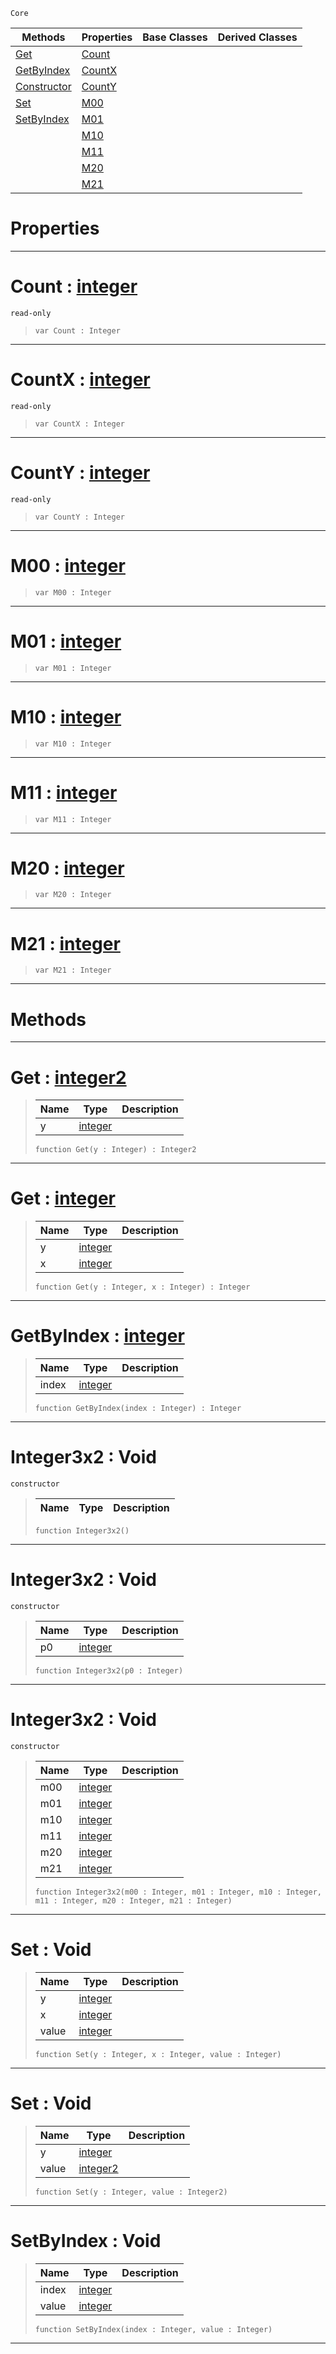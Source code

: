  `Core`

|Methods|Properties|Base Classes|Derived Classes|
|---|---|---|---|
|[ Get](https://github.com/ArendDanielek/ZeroDocsTest/blob/master/code_reference/zilch_base_types/integer3x2.markdown#get-zero-engine-document)|[ Count](https://github.com/ArendDanielek/ZeroDocsTest/blob/master/code_reference/zilch_base_types/integer3x2.markdown#count-zero-engine-docume)| | |
|[ GetByIndex](https://github.com/ArendDanielek/ZeroDocsTest/blob/master/code_reference/zilch_base_types/integer3x2.markdown#getbyindex-zero-engine-d)|[ CountX](https://github.com/ArendDanielek/ZeroDocsTest/blob/master/code_reference/zilch_base_types/integer3x2.markdown#countx-zero-engine-docum)| | |
|[ Constructor](https://github.com/ArendDanielek/ZeroDocsTest/blob/master/code_reference/zilch_base_types/integer3x2.markdown#integer3x2-void)|[ CountY](https://github.com/ArendDanielek/ZeroDocsTest/blob/master/code_reference/zilch_base_types/integer3x2.markdown#county-zero-engine-docum)| | |
|[ Set](https://github.com/ArendDanielek/ZeroDocsTest/blob/master/code_reference/zilch_base_types/integer3x2.markdown#set-void)|[ M00](https://github.com/ArendDanielek/ZeroDocsTest/blob/master/code_reference/zilch_base_types/integer3x2.markdown#m00-zero-engine-document)| | |
|[ SetByIndex](https://github.com/ArendDanielek/ZeroDocsTest/blob/master/code_reference/zilch_base_types/integer3x2.markdown#setbyindex-void)|[ M01](https://github.com/ArendDanielek/ZeroDocsTest/blob/master/code_reference/zilch_base_types/integer3x2.markdown#m01-zero-engine-document)| | |
| |[ M10](https://github.com/ArendDanielek/ZeroDocsTest/blob/master/code_reference/zilch_base_types/integer3x2.markdown#m10-zero-engine-document)| | |
| |[ M11](https://github.com/ArendDanielek/ZeroDocsTest/blob/master/code_reference/zilch_base_types/integer3x2.markdown#m11-zero-engine-document)| | |
| |[ M20](https://github.com/ArendDanielek/ZeroDocsTest/blob/master/code_reference/zilch_base_types/integer3x2.markdown#m20-zero-engine-document)| | |
| |[ M21](https://github.com/ArendDanielek/ZeroDocsTest/blob/master/code_reference/zilch_base_types/integer3x2.markdown#m21-zero-engine-document)| | |


 #  Properties


---  
 #  Count : [integer](https://github.com/ArendDanielek/ZeroDocsTest/blob/master/code_reference/zilch_base_types/integer.markdown)

 `read-only`

> 
> ``` lang=cpp, name=Zilch
> var Count : Integer


---  
 #  CountX : [integer](https://github.com/ArendDanielek/ZeroDocsTest/blob/master/code_reference/zilch_base_types/integer.markdown)

 `read-only`

> 
> ``` lang=cpp, name=Zilch
> var CountX : Integer


---  
 #  CountY : [integer](https://github.com/ArendDanielek/ZeroDocsTest/blob/master/code_reference/zilch_base_types/integer.markdown)

 `read-only`

> 
> ``` lang=cpp, name=Zilch
> var CountY : Integer


---  
 #  M00 : [integer](https://github.com/ArendDanielek/ZeroDocsTest/blob/master/code_reference/zilch_base_types/integer.markdown)

> 
> ``` lang=cpp, name=Zilch
> var M00 : Integer


---  
 #  M01 : [integer](https://github.com/ArendDanielek/ZeroDocsTest/blob/master/code_reference/zilch_base_types/integer.markdown)

> 
> ``` lang=cpp, name=Zilch
> var M01 : Integer


---  
 #  M10 : [integer](https://github.com/ArendDanielek/ZeroDocsTest/blob/master/code_reference/zilch_base_types/integer.markdown)

> 
> ``` lang=cpp, name=Zilch
> var M10 : Integer


---  
 #  M11 : [integer](https://github.com/ArendDanielek/ZeroDocsTest/blob/master/code_reference/zilch_base_types/integer.markdown)

> 
> ``` lang=cpp, name=Zilch
> var M11 : Integer


---  
 #  M20 : [integer](https://github.com/ArendDanielek/ZeroDocsTest/blob/master/code_reference/zilch_base_types/integer.markdown)

> 
> ``` lang=cpp, name=Zilch
> var M20 : Integer


---  
 #  M21 : [integer](https://github.com/ArendDanielek/ZeroDocsTest/blob/master/code_reference/zilch_base_types/integer.markdown)

> 
> ``` lang=cpp, name=Zilch
> var M21 : Integer


---  
 #  Methods


---  
 #  Get : [integer2](https://github.com/ArendDanielek/ZeroDocsTest/blob/master/code_reference/zilch_base_types/integer2.markdown)

> 
> |Name|Type|Description|
> |---|---|---|
> |y|[integer](https://github.com/ArendDanielek/ZeroDocsTest/blob/master/code_reference/zilch_base_types/integer.markdown)| |
> ``` lang=cpp, name=Zilch
> function Get(y : Integer) : Integer2
> ``` 


---  
 #  Get : [integer](https://github.com/ArendDanielek/ZeroDocsTest/blob/master/code_reference/zilch_base_types/integer.markdown)

> 
> |Name|Type|Description|
> |---|---|---|
> |y|[integer](https://github.com/ArendDanielek/ZeroDocsTest/blob/master/code_reference/zilch_base_types/integer.markdown)| |
> |x|[integer](https://github.com/ArendDanielek/ZeroDocsTest/blob/master/code_reference/zilch_base_types/integer.markdown)| |
> ``` lang=cpp, name=Zilch
> function Get(y : Integer, x : Integer) : Integer
> ``` 


---  
 #  GetByIndex : [integer](https://github.com/ArendDanielek/ZeroDocsTest/blob/master/code_reference/zilch_base_types/integer.markdown)

> 
> |Name|Type|Description|
> |---|---|---|
> |index|[integer](https://github.com/ArendDanielek/ZeroDocsTest/blob/master/code_reference/zilch_base_types/integer.markdown)| |
> ``` lang=cpp, name=Zilch
> function GetByIndex(index : Integer) : Integer
> ``` 


---  
 #  Integer3x2 : Void

 `constructor`

> 
> |Name|Type|Description|
> |---|---|---|
> ``` lang=cpp, name=Zilch
> function Integer3x2()
> ``` 


---  
 #  Integer3x2 : Void

 `constructor`

> 
> |Name|Type|Description|
> |---|---|---|
> |p0|[integer](https://github.com/ArendDanielek/ZeroDocsTest/blob/master/code_reference/zilch_base_types/integer.markdown)| |
> ``` lang=cpp, name=Zilch
> function Integer3x2(p0 : Integer)
> ``` 


---  
 #  Integer3x2 : Void

 `constructor`

> 
> |Name|Type|Description|
> |---|---|---|
> |m00|[integer](https://github.com/ArendDanielek/ZeroDocsTest/blob/master/code_reference/zilch_base_types/integer.markdown)| |
> |m01|[integer](https://github.com/ArendDanielek/ZeroDocsTest/blob/master/code_reference/zilch_base_types/integer.markdown)| |
> |m10|[integer](https://github.com/ArendDanielek/ZeroDocsTest/blob/master/code_reference/zilch_base_types/integer.markdown)| |
> |m11|[integer](https://github.com/ArendDanielek/ZeroDocsTest/blob/master/code_reference/zilch_base_types/integer.markdown)| |
> |m20|[integer](https://github.com/ArendDanielek/ZeroDocsTest/blob/master/code_reference/zilch_base_types/integer.markdown)| |
> |m21|[integer](https://github.com/ArendDanielek/ZeroDocsTest/blob/master/code_reference/zilch_base_types/integer.markdown)| |
> ``` lang=cpp, name=Zilch
> function Integer3x2(m00 : Integer, m01 : Integer, m10 : Integer, m11 : Integer, m20 : Integer, m21 : Integer)
> ``` 


---  
 #  Set : Void

> 
> |Name|Type|Description|
> |---|---|---|
> |y|[integer](https://github.com/ArendDanielek/ZeroDocsTest/blob/master/code_reference/zilch_base_types/integer.markdown)| |
> |x|[integer](https://github.com/ArendDanielek/ZeroDocsTest/blob/master/code_reference/zilch_base_types/integer.markdown)| |
> |value|[integer](https://github.com/ArendDanielek/ZeroDocsTest/blob/master/code_reference/zilch_base_types/integer.markdown)| |
> ``` lang=cpp, name=Zilch
> function Set(y : Integer, x : Integer, value : Integer)
> ``` 


---  
 #  Set : Void

> 
> |Name|Type|Description|
> |---|---|---|
> |y|[integer](https://github.com/ArendDanielek/ZeroDocsTest/blob/master/code_reference/zilch_base_types/integer.markdown)| |
> |value|[integer2](https://github.com/ArendDanielek/ZeroDocsTest/blob/master/code_reference/zilch_base_types/integer2.markdown)| |
> ``` lang=cpp, name=Zilch
> function Set(y : Integer, value : Integer2)
> ``` 


---  
 #  SetByIndex : Void

> 
> |Name|Type|Description|
> |---|---|---|
> |index|[integer](https://github.com/ArendDanielek/ZeroDocsTest/blob/master/code_reference/zilch_base_types/integer.markdown)| |
> |value|[integer](https://github.com/ArendDanielek/ZeroDocsTest/blob/master/code_reference/zilch_base_types/integer.markdown)| |
> ``` lang=cpp, name=Zilch
> function SetByIndex(index : Integer, value : Integer)
> ``` 


---  
 
  
  
  
  
  
  
  

 
